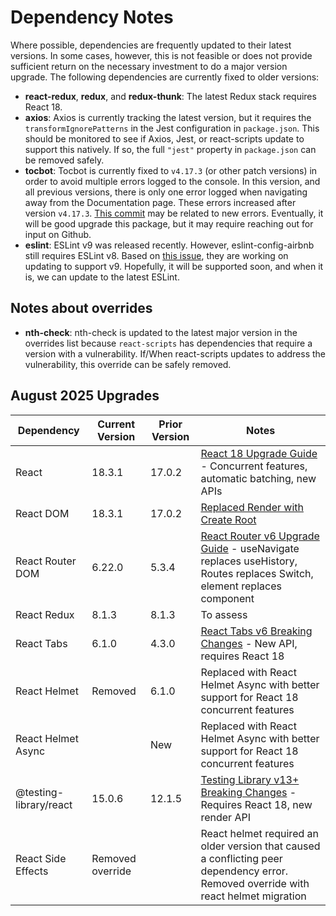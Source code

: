 # Dependency Notes

Where possible, dependencies are frequently updated to their latest versions.
In some cases, however, this is not feasible or does not provide sufficient
return on the necessary investment to do a major version upgrade. The following
dependencies are currently fixed to older versions:

- **react-redux**, **redux**, and **redux-thunk**: The latest Redux stack requires React 18.
- **axios**: Axios is currently tracking the latest version, but it requires the `transformIgnorePatterns` in the Jest configuration in `package.json`. This should be monitored to see if Axios, Jest, or react-scripts update to support this natively. If so, the full `"jest"` property in `package.json` can be removed safely.
- **tocbot**: Tocbot is currently fixed to `v4.17.3` (or other patch versions) in order to avoid multiple errors logged to the console. In this version, and all previous versions, there is only one error logged when navigating away from the Documentation page.
  These errors increased after version `v4.17.3`.
  [This commit](https://github.com/tscanlin/tocbot/commit/be66ad95284ebd21299a203d5479e12d85e34d62) may be related to new errors.
  Eventually, it will be good upgrade this package, but it may require reaching out for input on Github.
- **eslint**: ESLint v9 was released recently. However, eslint-config-airbnb still requires ESLint v8. Based on [this issue](https://github.com/airbnb/javascript/issues/2961), they are working on updating to support v9. Hopefully, it will be supported soon, and when it is, we can update to the latest ESLint.

## Notes about overrides

- **nth-check**: nth-check is updated to the latest major version in the overrides list because `react-scripts` has dependencies that require a version with a vulnerability.
  If/When react-scripts updates to address the vulnerability, this override can be safely removed.

## August 2025 Upgrades

| Dependency             | Current Version  | Prior Version | Notes                                                                                                                                                               |
| ---------------------- | ---------------- | ------------- | ------------------------------------------------------------------------------------------------------------------------------------------------------------------- |
| React                  | 18.3.1           | 17.0.2        | [React 18 Upgrade Guide](https://react.dev/blog/2022/03/08/react-18-upgrade-guide) - Concurrent features, automatic batching, new APIs                              |
| React DOM              | 18.3.1           | 17.0.2        | [Replaced Render with Create Root](https://react.dev/blog/2022/03/08/react-18-upgrade-guide#updates-to-client-rendering-apis)                                       |
| React Router DOM       | 6.22.0           | 5.3.4         | [React Router v6 Upgrade Guide](https://reactrouter.com/en/main/upgrading/v5) - useNavigate replaces useHistory, Routes replaces Switch, element replaces component |
| React Redux            | 8.1.3            | 8.1.3         | To assess                                                                                                                                                           |
| React Tabs             | 6.1.0            | 4.3.0         | [React Tabs v6 Breaking Changes](https://github.com/reactjs/react-tabs/blob/master/CHANGELOG.md) - New API, requires React 18                                       |
| React Helmet           | Removed          | 6.1.0         | Replaced with React Helmet Async with better support for React 18 concurrent features                                                                               |
| React Helmet Async     |                  | New           | Replaced with React Helmet Async with better support for React 18 concurrent features                                                                               |
| @testing-library/react | 15.0.6           | 12.1.5        | [Testing Library v13+ Breaking Changes](https://github.com/testing-library/react-testing-library/blob/main/CHANGELOG.md) - Requires React 18, new render API        |
| React Side Effects     | Removed override |               | React helmet required an older version that caused a conflicting peer dependency error. Removed override with react helmet migration                                |
